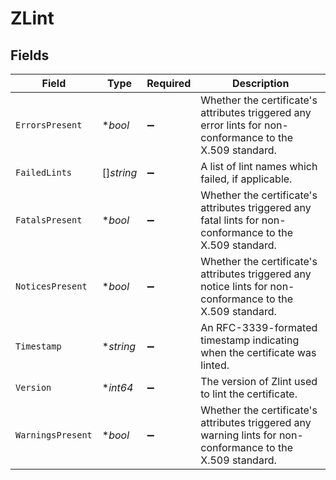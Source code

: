 # ZLint


## Fields

| Field                                                                                                       | Type                                                                                                        | Required                                                                                                    | Description                                                                                                 |
| ----------------------------------------------------------------------------------------------------------- | ----------------------------------------------------------------------------------------------------------- | ----------------------------------------------------------------------------------------------------------- | ----------------------------------------------------------------------------------------------------------- |
| `ErrorsPresent`                                                                                             | **bool*                                                                                                     | :heavy_minus_sign:                                                                                          | Whether the certificate's attributes triggered any error lints for non-conformance to the X.509 standard.   |
| `FailedLints`                                                                                               | []*string*                                                                                                  | :heavy_minus_sign:                                                                                          | A list of lint names which failed, if applicable.                                                           |
| `FatalsPresent`                                                                                             | **bool*                                                                                                     | :heavy_minus_sign:                                                                                          | Whether the certificate's attributes triggered any fatal lints for non-conformance to the X.509 standard.   |
| `NoticesPresent`                                                                                            | **bool*                                                                                                     | :heavy_minus_sign:                                                                                          | Whether the certificate's attributes triggered any notice lints for non-conformance to the X.509 standard.  |
| `Timestamp`                                                                                                 | **string*                                                                                                   | :heavy_minus_sign:                                                                                          | An RFC-3339-formated timestamp indicating when the certificate was linted.                                  |
| `Version`                                                                                                   | **int64*                                                                                                    | :heavy_minus_sign:                                                                                          | The version of Zlint used to lint the certificate.                                                          |
| `WarningsPresent`                                                                                           | **bool*                                                                                                     | :heavy_minus_sign:                                                                                          | Whether the certificate's attributes triggered any warning lints for non-conformance to the X.509 standard. |